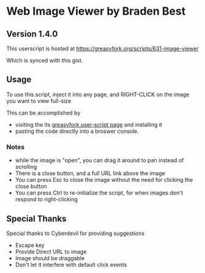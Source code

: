 # Web Image Viewer by Braden Best

## Version 1.4.0

This userscript is hosted at https://greasyfork.org/scripts/631-image-viewer

Which is synced with this gist.

## Usage

To use this script, inject it into any page, and RIGHT-CLICK on the image you want to view full-size

This can be accomplished by

* visiting the its [greasyfork user-script page](https://greasyfork.org/scripts/631-image-viewer) and installing it
* pasting the code directly into a broswer console.

### Notes

* while the image is "open", you can drag it around to pan instead of scrolling
* There is a close button, and a full URL link above the image
* You can press Esc to close the image without the need for clicking the close button
* You can press Ctrl to re-initialize the script, for when images don't respond to right-clicking

## Special Thanks

Special thanks to Cyberdevil for providing suggestions

* Escape key
* Provide Direct URL to image
* Image should be draggable
* Don't let it interfere with default click events